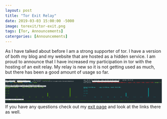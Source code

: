 ```yaml
---
layout: post
title: "Tor Exit Relay"
date: 2019-03-03 15:00:00 -5000
image: torexit/tor-exit.png
tags: [Tor, Announcements]
catergories: [Announcements]
---
```


As I have talked about before I am a strong supporter of tor. I have a version of both my blog and my website that are hosted as a hidden service. I am proud to announce that I have increased my participation in tor with the hosting of an exit relay. My relay is new so it is not getting used as much, but there has been a good amount of usage so far.  

![Tor Stats Showing ussage](/img/torexit/tor-status-33.png)  
If you have any questions check out my [exit page](https://tor-exit.jwhite.network) and look at the links there as well. 
